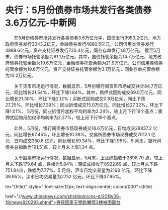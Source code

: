 # 央行：5月份债券市场共发行各类债券3.6万亿元-中新网

　　在5月份债券市场共发行各类债券3.6万亿元中，国债发行3953.2亿元，地方政府债券发行3043.2亿元，金融债券发行4880.5亿元，公司信用类债券发行4888.6亿元，资产支持证券发行720.4亿元，同业存单发行1.8万亿元。 截至5月末，债券市场托管余额为91.1万亿元。其中，国债托管余额为14.7万亿元，地方政府债券托管余额为19.6万亿元，金融债券托管余额为21.9万亿元，公司信用类债券托管余额为19.6万亿元，资产支持证券托管余额为3.1万亿元，同业存单托管余额为10.2万亿元。

　　关于货币市场运行情况，数据显示，5月份银行间货币市场成交共计84.7万亿元，同比增长21.54%，环比下降1.84%。其中，质押式回购成交69.0万亿元，同比增长21.30%，环比下降2.12%；买断式回购成交0.8万亿元，同比下降27.25%，环比增长7.39%；同业拆借成交15.0万亿元，同比增长27.32%，环比下降1.01%。 5月份，同业拆借月加权平均利率为2.24%，较上月下行19个基点；质押式回购月加权平均利率为2.27%，较上月下行19个基点。

　　此外，5月份，银行间债券市场现券成交18.6万亿元，日均成交28837.2 亿元，同比增长67.45%，环比增长10.38%。交易所债券市场现券成交7012.1 亿元，日均成交350.6 亿元，同比增长59.34%，环比下降1.95%。5 月末，银行间债券总指数为191.51点，较上月末上涨1.34 点。

　　关于股票市场运行情况，数据显示，5月末，上证综指收于2898.70 点，较上月末下跌179.64 点，跌幅为5.84%；深证成指收于8922.69 点，较上月末下跌751.84点，跌幅为7.77%。5 月份，沪市日均交易量为2168 亿元，环比下降39.95%，深市日均交易量为2752 亿元，环比下降37.95%。

le="{title}" style=" font-size:12px; text-align:center; color:#000">{title}

href="//www.chinanews.com/sh/shipin/cns-d/2019/06-19/news820293.shtml">男孩回家无钥匙攀爬3楼被困窗台
